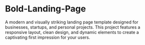 # Bold-Landing-Page
A modern and visually striking landing page template designed for businesses, startups, and personal projects. This project features a responsive layout, clean design, and dynamic elements to create a captivating first impression for your users.
